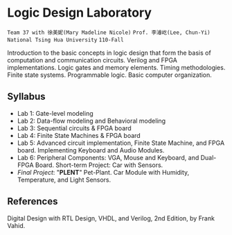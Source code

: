 # Logic Design Laboratory
`Team 37 with 徐美妮(Mary Madeline Nicole)` `Prof. 李濬屹(Lee, Chun-Yi)`  `National Tsing Hua University` `110-Fall`  

Introduction to the basic concepts in logic design that form the basis of computation and communication circuits. Verilog and FPGA implementations. Logic gates and memory elements. Timing methodologies. Finite state systems. Programmable logic. Basic computer organization.

## Syllabus

- Lab 1: Gate-level modeling
- Lab 2: Data-flow modeling and Behavioral modeling
- Lab 3: Sequential circuits & FPGA board
- Lab 4: Finite State Machines & FPGA board
- Lab 5: Advanced circuit implementation, Finite State Machine, and FPGA board. Implementing Keyboard and Audio Modules.
- Lab 6: Peripheral Components: VGA, Mouse and Keyboard, and Dual-FPGA Board. Short-term Project: Car with Sensors.
- *Final Project*: "**PLENT**" Pet-Plant. Car Module with Humidity, Temperature, and Light Sensors.

## References
Digital Design with RTL Design, VHDL, and Verilog, 2nd Edition, by Frank
Vahid.